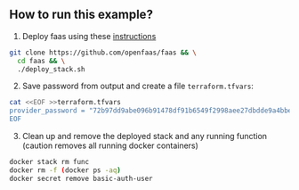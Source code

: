 ## How to run this example?

1. Deploy faas using these [instructions](https://docs.openfaas.com/deployment/docker-swarm/) 

```bash
git clone https://github.com/openfaas/faas && \
  cd faas && \
  ./deploy_stack.sh
```

2. Save password from output and create a file `terraform.tfvars`:

```bash
cat <<EOF >>terraform.tfvars
provider_password = "72b97dd9abe096b91478df91b6549f2998aee27dbdde9a4bbec4182801d6c398"
EOF 
```

3. Clean up and remove the deployed stack and any running function (caution removes all running docker containers)
```bash
docker stack rm func
docker rm -f (docker ps -aq) 
docker secret remove basic-auth-user
```